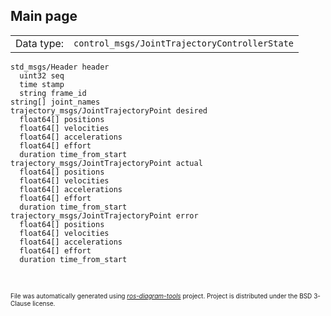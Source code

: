 <!--
File was automatically generated using 'ros-diagram-tools' project.
Project is distributed under the BSD 3-Clause license.
-->

## Main page

|     |     |
| --- | --- |
| Data type: | `control_msgs/JointTrajectoryControllerState` |

```
std_msgs/Header header
  uint32 seq
  time stamp
  string frame_id
string[] joint_names
trajectory_msgs/JointTrajectoryPoint desired
  float64[] positions
  float64[] velocities
  float64[] accelerations
  float64[] effort
  duration time_from_start
trajectory_msgs/JointTrajectoryPoint actual
  float64[] positions
  float64[] velocities
  float64[] accelerations
  float64[] effort
  duration time_from_start
trajectory_msgs/JointTrajectoryPoint error
  float64[] positions
  float64[] velocities
  float64[] accelerations
  float64[] effort
  duration time_from_start


```


</br>
<font size="1">
File was automatically generated using <a href="https://github.com/anetczuk/ros-diagram-tools"><i>ros-diagram-tools</i></a> project.
Project is distributed under the BSD 3-Clause license.
</font>

